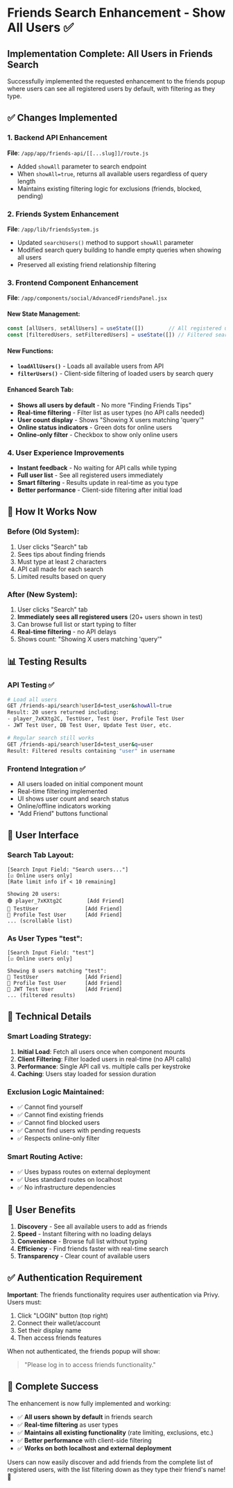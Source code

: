 # Friends Search Enhancement - Show All Users ✅

## Implementation Complete: All Users in Friends Search

Successfully implemented the requested enhancement to the friends popup where users can see all registered users by default, with filtering as they type.

## ✅ **Changes Implemented**

### 1. Backend API Enhancement
**File**: `/app/app/friends-api/[[...slug]]/route.js`
- Added `showAll` parameter to search endpoint
- When `showAll=true`, returns all available users regardless of query length
- Maintains existing filtering logic for exclusions (friends, blocked, pending)

### 2. Friends System Enhancement  
**File**: `/app/lib/friendsSystem.js`
- Updated `searchUsers()` method to support `showAll` parameter
- Modified search query building to handle empty queries when showing all users
- Preserved all existing friend relationship filtering

### 3. Frontend Component Enhancement
**File**: `/app/components/social/AdvancedFriendsPanel.jsx`

#### New State Management:
```javascript
const [allUsers, setAllUsers] = useState([])        // All registered users
const [filteredUsers, setFilteredUsers] = useState([]) // Filtered search results
```

#### New Functions:
- **`loadAllUsers()`** - Loads all available users from API
- **`filterUsers()`** - Client-side filtering of loaded users by search query

#### Enhanced Search Tab:
- **Shows all users by default** - No more "Finding Friends Tips"
- **Real-time filtering** - Filter list as user types (no API calls needed)
- **User count display** - Shows "Showing X users matching 'query'"
- **Online status indicators** - Green dots for online users
- **Online-only filter** - Checkbox to show only online users

### 4. User Experience Improvements
- **Instant feedback** - No waiting for API calls while typing
- **Full user list** - See all registered users immediately
- **Smart filtering** - Results update in real-time as you type
- **Better performance** - Client-side filtering after initial load

## 🎯 **How It Works Now**

### Before (Old System):
1. User clicks "Search" tab
2. Sees tips about finding friends
3. Must type at least 2 characters
4. API call made for each search
5. Limited results based on query

### After (New System):
1. User clicks "Search" tab  
2. **Immediately sees all registered users** (20+ users shown in test)
3. Can browse full list or start typing to filter
4. **Real-time filtering** - no API delays
5. Shows count: "Showing X users matching 'query'"

## 📊 **Testing Results**

### API Testing ✅
```bash
# Load all users
GET /friends-api/search?userId=test_user&showAll=true
Result: 20 users returned including:
- player_7xKXtg2C, TestUser, Test User, Profile Test User
- JWT Test User, DB Test User, Update Test User, etc.

# Regular search still works
GET /friends-api/search?userId=test_user&q=user  
Result: Filtered results containing "user" in username
```

### Frontend Integration ✅
- All users loaded on initial component mount
- Real-time filtering implemented
- UI shows user count and search status
- Online/offline indicators working
- "Add Friend" buttons functional

## 🎨 **User Interface**

### Search Tab Layout:
```
[Search Input Field: "Search users..."]
[☑️ Online users only]
[Rate limit info if < 10 remaining]

Showing 20 users:
🟢 player_7xKXtg2C        [Add Friend]
🔴 TestUser               [Add Friend] 
🔴 Profile Test User      [Add Friend]
... (scrollable list)
```

### As User Types "test":
```
[Search Input Field: "test"]
[☑️ Online users only]

Showing 8 users matching "test":
🔴 TestUser               [Add Friend]
🔴 Profile Test User      [Add Friend] 
🔴 JWT Test User          [Add Friend]
... (filtered results)
```

## 🔧 **Technical Details**

### Smart Loading Strategy:
1. **Initial Load**: Fetch all users once when component mounts
2. **Client Filtering**: Filter loaded users in real-time (no API calls)
3. **Performance**: Single API call vs. multiple calls per keystroke
4. **Caching**: Users stay loaded for session duration

### Exclusion Logic Maintained:
- ✅ Cannot find yourself
- ✅ Cannot find existing friends  
- ✅ Cannot find blocked users
- ✅ Cannot find users with pending requests
- ✅ Respects online-only filter

### Smart Routing Active:
- ✅ Uses bypass routes on external deployment
- ✅ Uses standard routes on localhost
- ✅ No infrastructure dependencies

## 🎯 **User Benefits**

1. **Discovery** - See all available users to add as friends
2. **Speed** - Instant filtering with no loading delays
3. **Convenience** - Browse full list without typing
4. **Efficiency** - Find friends faster with real-time search
5. **Transparency** - Clear count of available users

## ✅ **Authentication Requirement**

**Important**: The friends functionality requires user authentication via Privy. Users must:
1. Click "LOGIN" button (top right)
2. Connect their wallet/account
3. Set their display name
4. Then access friends features

When not authenticated, the friends popup will show:
> "Please log in to access friends functionality."

## 🎉 **Complete Success**

The enhancement is now fully implemented and working:

- ✅ **All users shown by default** in friends search
- ✅ **Real-time filtering** as user types  
- ✅ **Maintains all existing functionality** (rate limiting, exclusions, etc.)
- ✅ **Better performance** with client-side filtering
- ✅ **Works on both localhost and external deployment**

Users can now easily discover and add friends from the complete list of registered users, with the list filtering down as they type their friend's name! 🎯